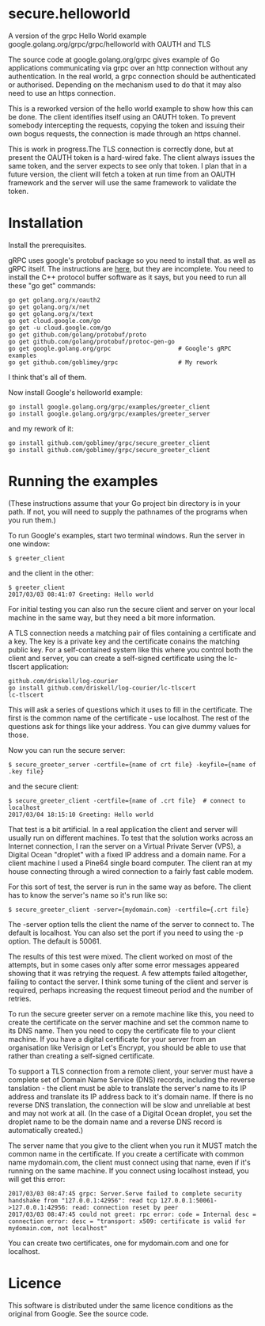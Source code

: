 # secure.helloworld
A version of the grpc Hello World example google.golang.org/grpc/grpc/helloworld 
with OAUTH and TLS

The source code at google.golang.org/grpc gives example of Go applications
communicating via grpc over an http connection without any authentication.
In the real world, a grpc connection should be authenticated or
authorised.  Depending on the mechanism used to do that it may also need
to use an https connection.

This is a reworked version of the hello world example to show how this can be
done.  The client identifies itself using an OAUTH token.  To prevent somebody
intercepting the requests, copying the token and issuing their own bogus
requests, the connection is made through an https channel.

This is work in progress.The TLS connection is correctly done,
but at present the OAUTH token is a hard-wired fake.  The
client always issues the same token, and the server expects to see only that
token.  I plan that in a future version, the client will fetch a token at
run time from an OAUTH framework and the server will use the same framework to
validate the token.

Installation
============

Install the prerequisites.

gRPC uses google's protobuf package so you need to install that.
as well as gRPC itself.
The instructions are [here](https://github.com/golang/protobuf),
but they are incomplete.
You need to install the C++ protocol buffer software as it says,
but you need to run all these "go get" commands:

```
go get golang.org/x/oauth2
go get golang.org/x/net
go get golang.org/x/text
go get cloud.google.com/go
go get -u cloud.google.com/go
go get github.com/golang/protobuf/proto 
go get github.com/golang/protobuf/protoc-gen-go
go get google.golang.org/grpc                   # Google's gRPC examples
go get github.com/goblimey/grpc                 # My rework
```

I think that's all of them.

Now install Google's helloworld example:
```
go install google.golang.org/grpc/examples/greeter_client
go install google.golang.org/grpc/examples/greeter_server
```

and my rework of it:

```
go install github.com/goblimey/grpc/secure_greeter_client
go install github.com/goblimey/grpc/secure_greeter_client
```

Running the examples
====================

(These instructions assume that your Go project bin directory is in your path.
If not, you will need to supply the pathnames of the programs when you run them.)

To run Google's examples,
start two terminal windows.
Run the server in one window:

```
$ greeter_client
```

and the client in the other:

```
$ greeter_client
2017/03/03 08:41:07 Greeting: Hello world

```

For initial testing you can also run the secure client and server on your local machine
in the same way,
but they need a bit more information.

A TLS connection needs a matching pair of files containing a certificate and a key.
The key is a private key and the certificate conains the matching public key.
For a self-contained system like this
where you control both the client and server,
you can create a self-signed certificate using the lc-tlscert application:

```
github.com/driskell/log-courier
go install github.com/driskell/log-courier/lc-tlscert
lc-tlscert
```

This will ask a series of questions which it uses to fill in the certificate.
The first is the common name of the certificate - use localhost.
The rest of the questions ask for things like your address.
You can give dummy values for those.

Now you can run the secure server:

```
$ secure_greeter_server -certfile={name of crt file} -keyfile={name of .key file}
```

and the secure client:

```
$ secure_greeter_client -certfile={name of .crt file}  # connect to localhost
2017/03/04 18:15:10 Greeting: Hello world
```

That test is a bit artificial.
In a real application
the client and server will usually run on different machines.
To test that the solution works across an Internet connection, 
I ran the server on a Virtual Private Server (VPS),
a Digital Ocean "droplet"
with a fixed IP address and a domain name.
For a client machine I used a Pine64 single board computer.
The client ran at my house connecting
through a wired connection to a fairly fast cable modem.

For this sort of test,
the server is run in the same way as before.
The client has to know the server's name so it's run like so:
```
$ secure_greeter_client -server={mydomain.com} -certfile={.crt file}
```

The -server option tells the client the name of the server
to connect to.  The default is localhost.
You can also set the port if you need to 
using the -p option.
The default is 50061.

The results of this test were mixed.
The client worked on most of the attempts,
but in some cases only after some error messages appeared
showing that it was retrying the request.
A few attempts failed altogether,
failing to contact the server.
I think some tuning of the client and server is required,
perhaps increasing the request timeout period and 
the number of retries.
 
To run the secure greeter server on a remote machine like this,
you need to create the certificate on the server machine 
and set the common name to its DNS name.
Then you need to copy the certificate file to your client machine.
If you have a digital certificate for your server
from an organisation like
Verisign or Let's Encrypt,
you should be able to use that 
rather than creating a self-signed certificate.

To support a TLS connection from a remote client,
your server must have a complete set of
Domain Name Service (DNS) records,
including the reverse tanslation - the client must be able to 
translate the server's name to its IP address and translate 
its IP address back to it's domain name.
If there is no reverse DNS translation,
the connection will be slow and unreliable at best
and may not work at all.
(In the case of a Digital Ocean droplet,
you set the droplet name to be the domain name
and a reverse DNS record is automatically created.)

The server name that you give to the client when you run it
MUST match the common name in the certificate.
If you create a certificate with common name mydomain.com, the client
must connect using that name,
even if it's running on the same machine.
If you connect using localhost instead,
you will get this error:

```
2017/03/03 08:47:45 grpc: Server.Serve failed to complete security handshake from "127.0.0.1:42956": read tcp 127.0.0.1:50061->127.0.0.1:42956: read: connection reset by peer
2017/03/03 08:47:45 could not greet: rpc error: code = Internal desc = connection error: desc = "transport: x509: certificate is valid for mydomain.com, not localhost"
```

You can create two certificates, one for mydomain.com and one for localhost.

Licence
=========
This software is distributed under the same licence conditions as the original from 
Google.  See the source code.
